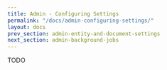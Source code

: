 ```yaml
---
title: Admin - Configuring Settings
permalink: "/docs/admin-configuring-settings/"
layout: docs
prev_section: admin-entity-and-document-settings
next_section: admin-background-jobs
---
```


TODO
